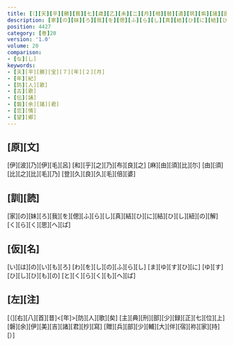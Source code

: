 ```yaml
---
title: [（][天][平][勝][寳][七][歳][乙][未][二][月][相][替][遣][筑][紫][諸][國][防][人][等][歌][）]
description: [家][の][妹][ろ][我][を][偲][ふ][ら][し][真][結][ひ][に][結][ひ][し][紐][の][解][く][ら][く][思][へ][ば]
position: 4427
category: [巻]20
version: '1.0'
volume: 20
comparison:
- [な][し]
keywords:
- [天][平][勝][宝][７][年][２][月]
- [年][紀]
- [防][人][歌]
- [古][歌]
- [伝][誦]
- [磐][余][諸][君]
- [恋][情]
- [望][郷]
---
```


## [原][文]

[伊][波][乃][伊][毛][呂] [和][乎][之][乃][布][良][之] [麻][由][須][比][尓] [由][須][比][之][比][毛][乃] [登][久][良][久][毛][倍][婆]

## [訓][読]

[家][の][妹][ろ][我][を][偲][ふ][ら][し][真][結][ひ][に][結][ひ][し][紐][の][解][く][ら][く][思][へ][ば]

## [仮][名]

[い][は][の][い][も][ろ] [わ][を][し][の][ふ][ら][し] [ま][ゆ][す][ひ][に] [ゆ][す][ひ][し][ひ][も][の] [と][く][ら][く][も][へ][ば]

## [左][注]

[（][右][八][首][昔]<[年]>[防][人][歌][矣] [主][典][刑][部][少][録][正][七][位][上][磐][余][伊][美][吉][諸][君][抄][寫] [贈][兵][部][少][輔][大][伴][宿][祢][家][持][）]
